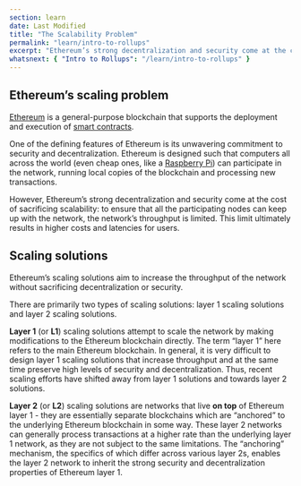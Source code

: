 ```yaml
---
section: learn
date: Last Modified
title: "The Scalability Problem"
permalink: "learn/intro-to-rollups"
excerpt: "Ethereum’s strong decentralization and security come at the cost of sacrificing scalability: to ensure that all the participating nodes can keep up with the network, the network’s throughput is limited. This limit ultimately results in higher costs and latencies for users."
whatsnext: { "Intro to Rollups": "/learn/intro-to-rollups" }
---
```


## Ethereum’s scaling problem

[Ethereum](https://ethereum.org/en/developers/docs/intro-to-ethereum/#what-is-ethereum) is a general-purpose blockchain that supports the deployment and execution of [smart contracts](https://ethereum.org/en/developers/docs/intro-to-ethereum/#what-are-smart-contracts).

One of the defining features of Ethereum is its unwavering commitment to security and decentralization. Ethereum is designed such that computers all across the world (even cheap ones, like a [Raspberry Pi](https://ethereum-on-arm-documentation.readthedocs.io/)) can participate in the network, running local copies of the blockchain and processing new transactions.

However, Ethereum’s strong decentralization and security come at the cost of sacrificing scalability: to ensure that all the participating nodes can keep up with the network, the network’s throughput is limited. This limit ultimately results in higher costs and latencies for users.

## Scaling solutions

Ethereum’s scaling solutions aim to increase the throughput of the network without sacrificing decentralization or security.

There are primarily two types of scaling solutions: layer 1 scaling solutions and layer 2 scaling solutions.

**Layer 1** (or **L1**) scaling solutions attempt to scale the network by making modifications to the Ethereum blockchain directly. The term “layer 1” here refers to the main Ethereum blockchain. In general, it is very difficult to design layer 1 scaling solutions that increase throughput and at the same time preserve high levels of security and decentralization. Thus, recent scaling efforts have shifted away from layer 1 solutions and towards layer 2 solutions.

**Layer 2** (or **L2**) scaling solutions are networks that live **on top** of Ethereum layer 1 - they are essentially separate blockchains which are “anchored” to the underlying Ethereum blockchain in some way. These layer 2 networks can generally process transactions at a higher rate than the underlying layer 1 network, as they are not subject to the same limitations. The “anchoring” mechanism, the specifics of which differ across various layer 2s, enables the layer 2 network to inherit the strong security and decentralization properties of Ethereum layer 1.
